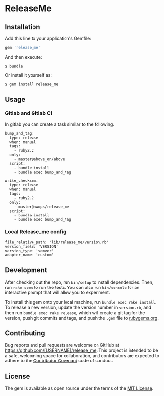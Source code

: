 # ReleaseMe

## Installation

Add this line to your application's Gemfile:

```ruby
gem 'release_me'
```

And then execute:

    $ bundle

Or install it yourself as:

    $ gem install release_me

## Usage

### Gitlab and Gitlab CI
In gitlab you can create a task similar to the following.

```
bump_and_tag:
  type: release
  when: manual
  tags:
    - ruby2.2
  only:
    - master@above_on/above
  script:
    - bundle install
    - bundle exec bump_and_tag

write_checksum:
  type: release
  when: manual
  tags:
    - ruby2.2
  only:
    - master@nwops/release_me
  script:
    - bundle install
    - bundle exec bump_and_tag

```

### Local Release_me config

```
file_relative_path: 'lib/release_me/version.rb'
version_field: 'VERSION'
version_type: 'semver'
adapter_name: 'custom'
```

## Development

After checking out the repo, run `bin/setup` to install dependencies. Then, run `rake spec` to run the tests. You can also run `bin/console` for an interactive prompt that will allow you to experiment.

To install this gem onto your local machine, run `bundle exec rake install`. To release a new version, update the version number in `version.rb`, and then run `bundle exec rake release`, which will create a git tag for the version, push git commits and tags, and push the `.gem` file to [rubygems.org](https://rubygems.org).

## Contributing

Bug reports and pull requests are welcome on GitHub at https://github.com/[USERNAME]/release_me. This project is intended to be a safe, welcoming space for collaboration, and contributors are expected to adhere to the [Contributor Covenant](http://contributor-covenant.org) code of conduct.


## License

The gem is available as open source under the terms of the [MIT License](http://opensource.org/licenses/MIT).

